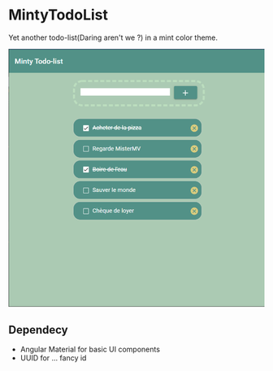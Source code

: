 # MintyTodoList

Yet another todo-list(Daring aren't we ?) in a mint color theme. 

![demo](https://raw.githubusercontent.com/bachiramiri/minty-todo-list/master/images/minty_demo.PNG)

## Dependecy 
- Angular Material for basic UI components  
- UUID for ... fancy id 